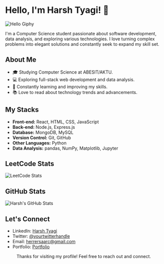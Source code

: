 <!-- Title -->
# Hello, I'm Harsh Tyagi! 👋

<!-- Greeting Giphy -->
![Hello Giphy](https://media.giphy.com/media/v1.Y2lkPTc5MGI3NjExbTZkYnZ5MjRpNmY3dXVvM3M3aG1uNmk3c3VsNDN2N3NxeTJiNzZ5eSZlcD12MV9pbnRlcm5hbF9naWZfYnlfaWQmY3Q9cw/M9gbBd9nbDrOTu1Mqx/giphy.gif)

<!-- Introduction -->
I'm a Computer Science student passionate about software development, data analysis, and exploring various technologies. I love turning complex problems into elegant solutions and constantly seek to expand my skill set. 


<!-- About Me -->
## About Me
- 🎓 Studying Computer Science at ABESIT/AKTU.
- 💻 Exploring full-stack web development and data analysis.
- 🌱 Constantly learning and improving my skills.
- 📚 Love to read about technology trends and advancements.

<!-- MERN Stack and Data Analysis -->
## My Stacks
- **Front-end:** React, HTML, CSS, JavaScript
- **Back-end:** Node.js, Express.js
- **Database:** MongoDB, MySQL
- **Version Control:** Git, GitHub
- **Other Languages:** Python
- **Data Analysis:** pandas, NumPy, Matplotlib, Jupyter

<!-- LeetCode -->
## LeetCode Stats
![LeetCode Stats](https://leetcard.jacoblin.cool/ThePygmalion?theme=unicorn&font=ABeeZee&ext=heatmap)

<!-- GitHub Stats -->
## GitHub Stats
![Harsh's GitHub Stats](https://github-readme-stats.vercel.app/api?username=yourusername&show_icons=true&theme=radical)

<!-- Contact Me -->
## Let's Connect
- LinkedIn: [Harsh Tyagi](https://www.linkedin.com/in/harsh-tyagi-96b7ba1ba/)
- Twitter: [@yourtwitterhandle](https://twitter.com/PYGmlon)
- Email: herrersaarc@gmail.com
- Portfolio: [Portfolio](https://thepygmalion.github.io/Portfolio/)

<!-- Footer -->
<p align="center">Thanks for visiting my profile! Feel free to reach out and connect.</p>
